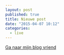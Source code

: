 ```yaml
---
layout: post
published: true
title: Nieuwe post
date: "2015-04-07 10:12"
categories: 
  - live
---
```


[Ga naar mijn blog vriend](/blog/  "Ga naar mijn blog vriend")